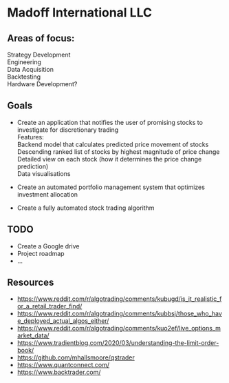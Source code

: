 # Madoff International LLC  
  
## Areas of focus:
Strategy Development  
Engineering  
Data Acquisition  
Backtesting  
Hardware Development?

## Goals
- Create an application that notifies the user of promising stocks to investigate for discretionary trading  
Features:  
Backend model that calculates predicted price movement of stocks   
Descending ranked list of stocks by highest magnitude of price change  
Detailed view on each stock (how it determines the price change prediction)  
Data visualisations
  
- Create an automated portfolio management system that optimizes investment allocation  
  
- Create a fully automated stock trading algorithm
  
## TODO
- Create a Google drive  
- Project roadmap  
- ...  
  
## Resources  
- https://www.reddit.com/r/algotrading/comments/kubugd/is_it_realistic_for_a_retail_trader_find/
- https://www.reddit.com/r/algotrading/comments/kubbsj/those_who_have_deployed_actual_algos_either/  
- https://www.reddit.com/r/algotrading/comments/kuo2ef/live_options_market_data/  
- https://www.tradientblog.com/2020/03/understanding-the-limit-order-book/
- https://github.com/mhallsmoore/qstrader  
- https://www.quantconnect.com/
- https://www.backtrader.com/
